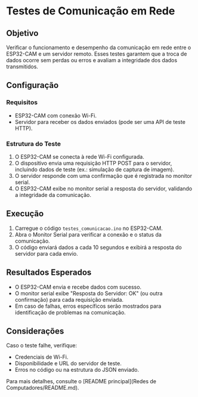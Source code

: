 # Testes de Comunicação em Rede

## Objetivo
Verificar o funcionamento e desempenho da comunicação em rede entre o ESP32-CAM e um servidor remoto. Esses testes garantem que a troca de dados ocorre sem perdas ou erros e avaliam a integridade dos dados transmitidos.

## Configuração

### Requisitos
- ESP32-CAM com conexão Wi-Fi.
- Servidor para receber os dados enviados (pode ser uma API de teste HTTP).

### Estrutura do Teste
1. O ESP32-CAM se conecta à rede Wi-Fi configurada.
2. O dispositivo envia uma requisição HTTP POST para o servidor, incluindo dados de teste (ex.: simulação de captura de imagem).
3. O servidor responde com uma confirmação que é registrada no monitor serial.
4. O ESP32-CAM exibe no monitor serial a resposta do servidor, validando a integridade da comunicação.

## Execução
1. Carregue o código `testes_comunicacao.ino` no ESP32-CAM.
2. Abra o Monitor Serial para verificar a conexão e o status da comunicação.
3. O código enviará dados a cada 10 segundos e exibirá a resposta do servidor para cada envio.

## Resultados Esperados
- O ESP32-CAM envia e recebe dados com sucesso.
- O monitor serial exibe "Resposta do Servidor: OK" (ou outra confirmação) para cada requisição enviada.
- Em caso de falhas, erros específicos serão mostrados para identificação de problemas na comunicação.

## Considerações
Caso o teste falhe, verifique:
- Credenciais de Wi-Fi.
- Disponibilidade e URL do servidor de teste.
- Erros no código ou na estrutura do JSON enviado.

Para mais detalhes, consulte o [README principal](Redes de Computadores/README.md).

